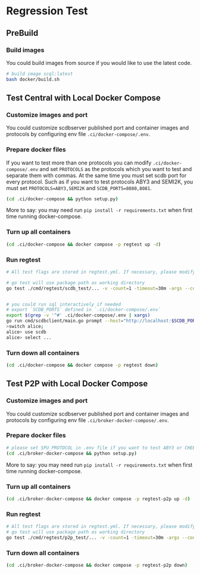 # Regression Test

## PreBuild

### Build images

You could build images from source if you would like to use the latest code.

```bash
# build image scql:latest
bash docker/build.sh
```

## Test Central with Local Docker Compose

### Customize images and port

You could customize scdbserver published port and container images and protocols by configuring env file `.ci/docker-compose/.env`.

### Prepare docker files

If you want to test more than one protocols you can modify `.ci/docker-compose/.env` and set `PROTOCOLS` as the protocols which you want to test and separate them with commas. At the same time you must set scdb port for every protocol. Such as if you want to test protocols ABY3 and SEMI2K, you must set `PROTOCOLS=ABY3,SEMI2K` and `SCDB_PORTS=8080,8081`.

```bash
(cd .ci/docker-compose && python setup.py)
```

More to say: you may need run `pip install -r requirements.txt` when first time running docker-compose.

### Turn up all containers

```bash
(cd .ci/docker-compose && docker compose -p regtest up -d)
```

### Run regtest

```bash
# All test flags are stored in regtest.yml. If necessary, please modify the corresponding parameters in regtest.yml before running the tests.

# go test will use package path as working directory
go test ./cmd/regtest/scdb_test/... -v -count=1 -timeout=30m -args --conf=../../../.ci/docker-compose/regtest.yml


# you could run sql interactively if needed
# export `SCDB_PORTS` defined in `.ci/docker-compose/.env`
export $(grep -v '^#' .ci/docker-compose/.env | xargs)
go run cmd/scdbclient/main.go prompt --host="http://localhost:$SCDB_PORTS"
>switch alice;
alice> use scdb
alice> select ...
```

### Turn down all containers

```bash
(cd .ci/docker-compose && docker compose -p regtest down)
```

## Test P2P with Local Docker Compose

### Customize images and port

You could customize scdbserver published port and container images and protocols by configuring env file `.ci/broker-docker-compose/.env`.

### Prepare docker files

```bash
# please set SPU_PROTOCOL in .env file if you want to test ABY3 or CHEETAH
(cd .ci/broker-docker-compose && python setup.py)
```

More to say: you may need run `pip install -r requirements.txt` when first time running docker-compose.

### Turn up all containers

```bash
(cd .ci/broker-docker-compose && docker compose -p regtest-p2p up -d)
```

### Run regtest

```bash
# All test flags are stored in regtest.yml. If necessary, please modify the corresponding parameters in regtest.yml before running the tests.
# go test will use package path as working directory
go test ./cmd/regtest/p2p_test/... -v -count=1 -timeout=30m -args --conf=../../../.ci/broker-docker-compose/regtest.yml
```

### Turn down all containers

```bash
(cd .ci/broker-docker-compose && docker compose -p regtest-p2p down)
```